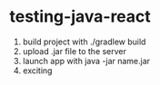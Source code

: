 # testing-java-react

1. build project with ./gradlew build
2. upload .jar file to the server
3. launch app with java -jar name.jar
4. exciting 
